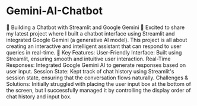 # Gemini-AI-Chatbot

🚀 Building a Chatbot with Streamlit and Google Gemini 🤖 Excited to share my latest project where I built a chatbot interface using Streamlit and integrated Google Gemini (a generative AI model). This project is all about creating an interactive and intelligent assistant that can respond to user queries in real-time. 🎯 Key Features: User-Friendly Interface: Built using Streamlit, ensuring smooth and intuitive user interaction. Real-Time Responses: Integrated Google Gemini AI to generate responses based on user input. Session State: Kept track of chat history using Streamlit's session state, ensuring that the conversation flows naturally. Challenges & Solutions: Initially struggled with placing the user input box at the bottom of the screen, but I successfully managed it by controlling the display order of chat history and input box.

